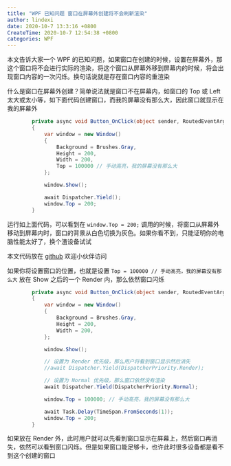 ```yaml
---
title: "WPF 已知问题 窗口在屏幕外创建将不会刷新渲染"
author: lindexi
date: 2020-10-7 13:3:16 +0800
CreateTime: 2020-10-7 12:54:38 +0800
categories: WPF
---
```


本文告诉大家一个 WPF 的已知问题，如果窗口在创建的时候，设置在屏幕外，那这个窗口将不会进行实际的渲染，将这个窗口从屏幕外移到屏幕内的时候，将会出现窗口内容的一次闪烁。换句话说就是存在窗口内容的重渲染

<!--more-->


<!-- 发布 -->

什么是窗口在屏幕外创建？简单说法就是窗口不在屏幕内，如窗口的 Top 或 Left 太大或太小等，如下面代码创建窗口，而我的屏幕没有那么大，因此窗口就显示在我的屏幕外

```csharp
        private async void Button_OnClick(object sender, RoutedEventArgs e)
        {
            var window = new Window()
            {
                Background = Brushes.Gray,
                Height = 200,
                Width = 200,
                Top = 100000 // 手动高亮，我的屏幕没有那么大
            };

            window.Show();

            await Dispatcher.Yield();
            window.Top = 200;
        }
```

运行如上面代码，可以看到在 `window.Top = 200;` 调用的时候，将窗口从屏幕外移动到屏幕内时，窗口的背景从白色切换为灰色。如果你看不到，只能证明你的电脑性能太好了，换个渣设备试试

本文代码放在 [github](https://github.com/lindexi/lindexi_gd/tree/d8516f04/NerehebunaywarRoheeyeekularu ) 欢迎小伙伴访问

如果你将设置窗口的位置，也就是设置 `Top = 100000 // 手动高亮，我的屏幕没有那么大` 放在 Show 之后的一个 Render 内，那么依然窗口闪烁

```csharp
        private async void Button_OnClick(object sender, RoutedEventArgs e)
        {
            var window = new Window()
            {
                Background = Brushes.Gray,
                Height = 200,
                Width = 200,
            };

            window.Show();

            // 设置为 Render 优先级，那么用户将看到窗口显示然后消失
            //await Dispatcher.Yield(DispatcherPriority.Render);

            // 设置为 Normal 优先级，那么窗口依然没有渲染
            await Dispatcher.Yield(DispatcherPriority.Normal);

            window.Top = 100000; // 手动高亮，我的屏幕没有那么大

            await Task.Delay(TimeSpan.FromSeconds(1));
            window.Top = 200;
        }
```

如果放在 Render 外，此时用户就可以先看到窗口显示在屏幕上，然后窗口再消失，依然可以看到窗口闪烁。但是如果窗口能足够卡，也许此时很多设备都是看不到这个创建的窗口

